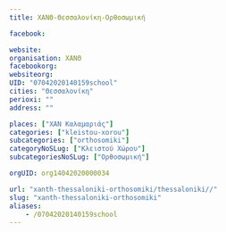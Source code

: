 ```yaml
---
title: ΧΑΝΘ-Θεσσαλονίκη-Oρθοσωμική

facebook:

website:
organisation: ΧΑΝΘ
facebookorg:
websiteorg:
UID: "07042020140159school"
cities: "Θεσσαλονίκη"
perioxi: ""
address: ""

places: ["ΧΑΝ Καλαμαριάς"]
categories: ["kleistou-xorou"]
subcategories: ["orthosomiki"]
categoryNoSLug: ["Κλειστού Χώρου"]
subcategoriesNoSLug: ["Oρθοσωμική"]

orgUID: org14042020000034

url: "xanth-thessaloniki-orthosomiki/thessaloniki//"
slug: "xanth-thessaloniki-orthosomiki"
aliases:
    - /07042020140159school
---
```





